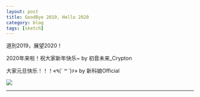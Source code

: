 ```yaml
---
layout: post
title: GoodBye 2019, Hello 2020
category: blog
tags: [sketch]
---
```


道別2019，展望2020！

2020年来啦！祝大家新年快乐~ by 初音未来_Crypton

大家元旦快乐！！！«٩(*´ ꒳ `*)۶» by 新科娘Official

![](https://www.hauchenglee.com/assets/images/blog/bilibili_451066708_01.jpg)

---